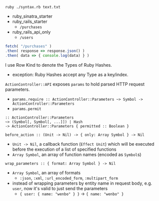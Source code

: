 `ruby ./syntax.rb text.txt`

- ruby_sinatra_starter
- ruby_rails_starter
  - `/purchases`
- ruby_rails_api_only
  - `/users`

```javascript
fetch( "/purchases" )
.then( response => response.json() )
.then( data => { console.log(data) } )
```

I use Row Kind to denote the Types of Ruby Hashes.
- exception: Ruby Hashes accept any Type as a key/index.

`ActionController::API` exposes `params` to hold parsed HTTP request parameters.
- `params.require :: ActionController::Parameters ~> Symbol -> ActionController::Parameters`
- `params.permit`
```
:: ActionController::Parameters
~> (Symbol[, Symbol[, ...]]) | Hash
-> ActionController::Parameters { permitted :: Boolean }
```

`before_action :: (Unit -> Nil) -> { only: Array Symbol } -> Nil`
- `Unit -> Nil`, a callback function (`Effect Unit`) which will be executed before the execution of a list of specified functions
- `Array Symbol`, an array of function names (encoded as `Symbol`s)

`wrap_parameters :: { format: Array Symbol } -> Nil`
- `Array Symbol`, an array of formats
  - `:json`, `:xml`, `:url_encoded_form`, `:multipart_form`
- instead of wrapping parameters by entity name in request body, e.g. `user`, now it's valid to just send the parameters
  - `{ user: { name: "wenbo" } }` -> `{ name: "wenbo" }`
